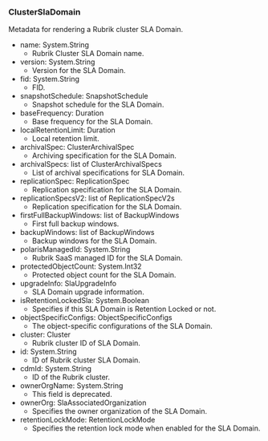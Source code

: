 ### ClusterSlaDomain
Metadata for rendering a Rubrik cluster SLA Domain.

- name: System.String
  - Rubrik Cluster SLA Domain name.
- version: System.String
  - Version for the SLA Domain.
- fid: System.String
  - FID.
- snapshotSchedule: SnapshotSchedule
  - Snapshot schedule for the SLA Domain.
- baseFrequency: Duration
  - Base frequency for the SLA Domain.
- localRetentionLimit: Duration
  - Local retention limit.
- archivalSpec: ClusterArchivalSpec
  - Archiving specification for the SLA Domain.
- archivalSpecs: list of ClusterArchivalSpecs
  - List of archival specifications for SLA Domain.
- replicationSpec: ReplicationSpec
  - Replication specification for the SLA Domain.
- replicationSpecsV2: list of ReplicationSpecV2s
  - Replication specification for the SLA Domain.
- firstFullBackupWindows: list of BackupWindows
  - First full backup windows.
- backupWindows: list of BackupWindows
  - Backup windows for the SLA Domain.
- polarisManagedId: System.String
  - Rubrik SaaS managed ID for the SLA Domain.
- protectedObjectCount: System.Int32
  - Protected object count for the SLA Domain.
- upgradeInfo: SlaUpgradeInfo
  - SLA Domain upgrade information.
- isRetentionLockedSla: System.Boolean
  - Specifies if this SLA Domain is Retention Locked or not.
- objectSpecificConfigs: ObjectSpecificConfigs
  - The object-specific configurations of the SLA Domain.
- cluster: Cluster
  - Rubrik cluster ID of SLA Domain.
- id: System.String
  - ID of Rubrik cluster SLA Domain.
- cdmId: System.String
  - ID of the Rubrik cluster.
- ownerOrgName: System.String
  - This field is deprecated.
- ownerOrg: SlaAssociatedOrganization
  - Specifies the owner organization of the SLA Domain.
- retentionLockMode: RetentionLockMode
  - Specifies the retention lock mode when enabled for the SLA Domain.
